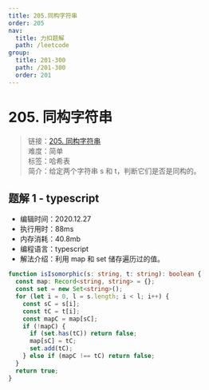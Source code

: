 ```yaml
---
title: 205.同构字符串
order: 205
nav:
  title: 力扣题解
  path: /leetcode
group:
  title: 201-300
  path: /201-300
  order: 201
---
```


# 205. 同构字符串

> 链接：[205. 同构字符串](https://leetcode-cn.com/problems/isomorphic-strings/)  
> 难度：简单  
> 标签：哈希表  
> 简介：给定两个字符串 s 和 t，判断它们是否是同构的。

## 题解 1 - typescript

- 编辑时间：2020.12.27
- 执行用时：88ms
- 内存消耗：40.8mb
- 编程语言：typescript
- 解法介绍：利用 map 和 set 储存遍历过的值。

```typescript
function isIsomorphic(s: string, t: string): boolean {
  const map: Record<string, string> = {};
  const set = new Set<string>();
  for (let i = 0, l = s.length; i < l; i++) {
    const sC = s[i];
    const tC = t[i];
    const mapC = map[sC];
    if (!mapC) {
      if (set.has(tC)) return false;
      map[sC] = tC;
      set.add(tC);
    } else if (mapC !== tC) return false;
  }
  return true;
}
```
